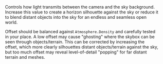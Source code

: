 Controls how light transmits between the camera and the sky background.
Increase this value to create a horizon silhouette against the sky or
reduce it to blend distant objects into the sky for an endless and
seamless open world.

Offset should be balanced against `Atmosphere.Density` and carefully
tested in your place. A low offset may cause "ghosting" where the skybox
can be seen through objects/terrain. This can be corrected by increasing
the offset, which more clearly silhouettes distant objects/terrain against
the sky, but too much offset may reveal level-of-detail "popping" for far
distant terrain and meshes.